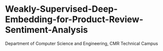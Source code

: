 # Weakly-Supervised-Deep-Embedding-for-Product-Review-Sentiment-Analysis
Department of Computer Science and Engineering, CMR Technical Campus
